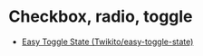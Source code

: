# Checkbox, radio, toggle

* [Easy Toggle State (Twikito/easy-toggle-state)](https://twikito.github.io/easy-toggle-state/)
